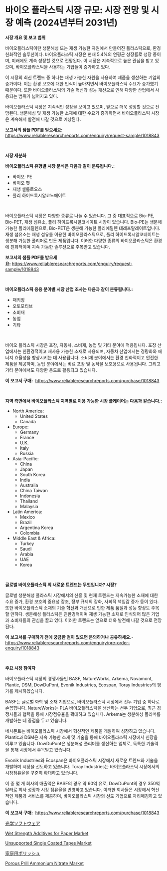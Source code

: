 <p><h1>바이오 플라스틱 시장 규모: 시장 전망 및 시장 예측 (2024년부터 2031년)</h1></p><p><strong>시장 개요 및 보고 범위</strong></p>
<p><p>바이오플라스틱이란 생분해성 또는 재생 가능한 자원에서 만들어진 플라스틱으로, 환경 친화적인 솔루션이다. 바이오플라스틱 시장은 현재 5.4%의 연평균 성장률로 성장 중이며, 미래에도 계속 성장할 것으로 전망된다. 이 시장은 지속적으로 높은 관심을 받고 있으며, 바이오플라스틱을 사용하는 기업들이 증가하고 있다.</p><p>이 시장의 최신 트렌드 중 하나는 재생 가능한 자원을 사용하여 제품을 생산하는 기업의 증가이다. 이는 환경 보호에 대한 인식이 높아지면서 바이오플라스틱 수요가 증가했기 때문이다. 또한 바이오플라스틱의 기술 혁신과 성능 개선으로 인해 다양한 산업에서 사용되는 범위가 넓어지고 있다.</p><p>바이오플라스틱 시장은 지속적인 성장을 보이고 있으며, 앞으로 더욱 성장할 것으로 전망된다. 생분해성 및 재생 가능한 소재에 대한 수요가 증가하면서 바이오플라스틱 시장은 계속해서 발전해 나갈 것으로 예상된다.</p></p>
<p><strong>보고서의 샘플 PDF를 받으세요:</strong> <a href="https://www.reliableresearchreports.com/enquiry/request-sample/1018843">https://www.reliableresearchreports.com/enquiry/request-sample/1018843</a></p>
<p>&nbsp;</p>
<p><strong>시장 세분화</strong></p>
<p><strong>바이오플라스틱 유형별 시장 분석은 다음과 같이 분류됩니다.:</strong></p>
<p><ul><li>바이오-PE</li><li>바이오 펫</li><li>재생 셀룰로오스</li><li>폴리 하이드록시알코노에이트</li></ul></p>
<p>&nbsp;</p>
<p><p>바이오플라스틱 시장은 다양한 종류로 나눌 수 있습니다. 그 중 대표적으로 Bio-PE, Bio-PET, 재생 섬유소, 폴리 하이드록시알코네이트 시장이 있습니다. Bio-PE는 생분해 가능한 폴리에틸렌으로, Bio-PET은 생분해 가능한 폴리에틸렌 테레프탈레이트입니다. 재생 섬유소는 재생 섬유를 이용한 바이오플라스틱으로, 폴리 하이드록시알코네이트는 생분해 가능한 폴리머로 만든 제품입니다. 이러한 다양한 종류의 바이오플라스틱은 환경에 친화적이며 지속 가능한 솔루션으로 주목받고 있습니다.</p></p>
<p><strong>보고서의 샘플 PDF를 받으세요:</strong>&nbsp;<a href="https://www.reliableresearchreports.com/enquiry/request-sample/1018843">https://www.reliableresearchreports.com/enquiry/request-sample/1018843</a></p>
<p>&nbsp;</p>
<p><strong> 바이오플라스틱 응용 분야별 시장 산업 조사는 다음과 같이 분류됩니다.:</strong></p>
<p><ul><li>패키징</li><li>오토모티브</li><li>소비재</li><li>농업</li><li>기타</li></ul></p>
<p>&nbsp;</p>
<p><p>바이오 플라스틱 시장은 포장, 자동차, 소비재, 농업 및 기타 분야에 적용됩니다. 포장 산업에서는 친환경적이고 재사용 가능한 소재로 사용되며, 자동차 산업에서는 경량화와 에너지 효율성을 향상시키는 데 사용됩니다. 소비재 분야에서는 환경 친화적이고 안전한 제품을 제공하며, 농업 분야에서는 비료 포장 및 농작물 보호용으로 사용됩니다. 그리고 기타 분야에서도 다양한 용도로 활용되고 있습니다.</p></p>
<p><strong>이 보고서 구매:</strong>&nbsp; <a href="https://www.reliableresearchreports.com/purchase/1018843">https://www.reliableresearchreports.com/purchase/1018843</a></p>
<p>&nbsp;</p>
<p><strong>지역 측면에서 바이오플라스틱 지역별로 이용 가능한 시장 플레이어는 다음과 같습니다.:</strong></p>
<p><ul>
    <li>
        North America:
        <ul>
            <li>United States</li>
            <li>Canada</li>
        </ul>
    </li>
    <li>
        Europe:
        <ul>
            <li>Germany</li>
            <li>France</li>
            <li>U.K.</li>
            <li>Italy</li>
            <li>Russia</li>
        </ul>
    </li>
    <li>
        Asia-Pacific:
        <ul>
            <li>China</li>
            <li>Japan</li>
            <li>South Korea</li>
            <li>India</li>
            <li>Australia</li>
            <li>China Taiwan</li>
            <li>Indonesia</li>
            <li>Thailand</li>
            <li>Malaysia</li>
        </ul>
    </li>
    <li>
        Latin America:
        <ul>
            <li>Mexico</li>
            <li>Brazil</li>
            <li>Argentina Korea</li>
            <li>Colombia</li>
        </ul>
    </li>
    <li>
        Middle East & Africa:
        <ul>
            <li>Turkey</li>
            <li>Saudi</li>
            <li>Arabia</li>
            <li>UAE</li>
            <li>Korea</li>
        </ul>
    </li>
    </ul></p>
<p>&nbsp;</p>
<p><strong>글로벌 바이오플라스틱 의 새로운 트렌드는 무엇입니까? 시장?</strong></p>
<p><p>글로벌 생분해성 플라스틱 시장에서의 신흥 및 현재 트렌드는 지속가능한 소재에 대한 수요 증가, 환경 보호의 중요성 강조, 정부 규제의 강화, 사회적 책임감 증가 등이 있다. 또한 바이오플라스틱 소재의 기술 혁신과 개선으로 인한 제품 품질과 성능 향상도 주목할 만하다. 생분해성 플라스틱은 친환경적이며 재생 가능한 소재로 인식되어 많은 기업과 소비자들의 관심을 끌고 있다. 이러한 트렌드는 앞으로 더욱 발전해 나갈 것으로 전망된다.</p></p>
<p><strong>이 보고서를 구매하기 전에 궁금한 점이 있으면 문의하거나 공유하세요.</strong>- <a href="https://www.reliableresearchreports.com/enquiry/pre-order-enquiry/1018843">https://www.reliableresearchreports.com/enquiry/pre-order-enquiry/1018843</a></p>
<p>&nbsp;</p>
<p><strong>주요 시장 참여자</strong></p>
<p><p>바이오플라스틱 시장의 경쟁사들인 BASF, NatureWorks, Arkema, Novamont, Plantic, DSM, DowDuPont, Evonik Industries, Ecospan, Toray Industries의 평가를 제시하겠습니다.</p><p>BASF는 글로벌 화학 및 소재 기업으로, 바이오플라스틱 시장에서 선두 기업 중 하나로 손꼽힙니다. NatureWorks는 PLA 바이오플라스틱을 생산하는 선두 기업으로, 최근 경쟁사들과 협력을 통해 시장점유율을 확대하고 있습니다. Arkema는 생분해성 폴리머를 개발하는 데 중점을 두고 있습니다.</p><p>네사몬트는 바이오플라스틱 시장에서 혁신적인 제품을 개발하여 성장하고 있습니다. Plantic과 DSM은 지속 가능한 소재 및 기술을 통해 바이오플라스틱 시장에서 신장을 이루고 있습니다. DowDuPont은 생분해성 폴리머를 생산하는 업체로, 독특한 기술력을 통해 시장에서 주목받고 있습니다.</p><p>Evonik Industries와 Ecospan은 바이오플라스틱 시장에서 새로운 트렌드와 기술을 개발하며 시장을 선도하고 있습니다. Toray Industries는 바이오플라스틱 시장에서의 시장점유율을 꾸준히 확대하고 있습니다.</p><p>이 중 몇 개 회사의 매출액은 BASF의 경우 약 60억 유로, DowDuPont의 경우 350억 달러로 회사 성장과 시장 점유율을 반영하고 있습니다. 이러한 회사들은 시장에서 혁신적인 제품과 서비스를 제공하며, 바이오플라스틱 시장의 선도 기업으로 자리매김하고 있습니다.</p></p>
<p><strong>이 보고서 구매:</strong>&nbsp;&nbsp;<a href="https://www.reliableresearchreports.com/purchase/1018843">https://www.reliableresearchreports.com/purchase/1018843</a></p>
<p><p><a href="https://medium.com/@randallrunte2023/%E5%85%89%E5%AD%A6%E3%82%BD%E3%83%95%E3%83%88%E3%82%A6%E3%82%A7%E3%82%A2%E5%B8%82%E5%A0%B4%E3%83%AC%E3%83%9D%E3%83%BC%E3%83%88%E3%81%AF-%E3%81%93%E3%81%AE%E5%B8%82%E5%A0%B4%E3%81%AE%E6%9C%80%E6%96%B0%E3%81%AE%E3%83%88%E3%83%AC%E3%83%B3%E3%83%89%E3%82%84%E6%88%90%E9%95%B7%E6%A9%9F%E4%BC%9A%E3%82%92%E6%98%8E%E3%82%89%E3%81%8B%E3%81%AB%E3%81%97%E3%81%BE%E3%81%99-d1de7f63120e">光学ソフトウェア</a></p><p><a href="https://github.com/joannesouthgate/Market-Research-Report-List-2/blob/main/wet-strength-additives-for-paper-market.md">Wet Strength Additives for Paper Market</a></p><p><a href="https://issuu.com/reportprime-2/docs/unsupported-single-coated-tapes-market-size-2030.p">Unsupported Single Coated Tapes Market</a></p><p><a href="https://github.com/vhemk0794148/Market-Research-Report-List-1/blob/main/4207709192949.md">家庭用ポリッシュ</a></p><p><a href="https://github.com/sofayahoo2023/Market-Research-Report-List-3/blob/main/porous-prill-ammonium-nitrate-market.md">Porous Prill Ammonium Nitrate Market</a></p></p>

